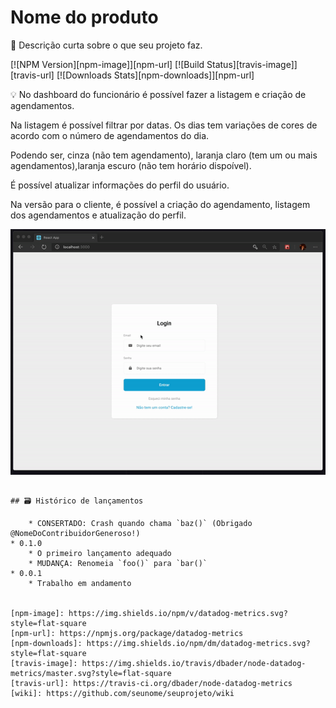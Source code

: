 # Nome do produto

📜 Descrição curta sobre o que seu projeto faz.

[![NPM Version][npm-image]][npm-url]
[![Build Status][travis-image]][travis-url]
[![Downloads Stats][npm-downloads]][npm-url]

💡 No dashboard do funcionário é possível fazer a listagem e criação de agendamentos.

Na listagem é possível filtrar por datas. Os dias tem variações de cores de acordo
com o número de agendamentos do dia.

Podendo ser, cinza (não tem agendamento), laranja claro (tem um ou mais agendamentos),laranja escuro (não tem horário dispoível).

É possível atualizar informações do perfil do usuário.

Na versão para o cliente, é possível a criação do agendamento, listagem dos agendamentos e atualização do perfil.

![](gif.gif)

```

## 🗃 Histórico de lançamentos

    * CONSERTADO: Crash quando chama `baz()` (Obrigado @NomeDoContribuidorGeneroso!)
* 0.1.0
    * O primeiro lançamento adequado
    * MUDANÇA: Renomeia `foo()` para `bar()`
* 0.0.1
    * Trabalho em andamento


[npm-image]: https://img.shields.io/npm/v/datadog-metrics.svg?style=flat-square
[npm-url]: https://npmjs.org/package/datadog-metrics
[npm-downloads]: https://img.shields.io/npm/dm/datadog-metrics.svg?style=flat-square
[travis-image]: https://img.shields.io/travis/dbader/node-datadog-metrics/master.svg?style=flat-square
[travis-url]: https://travis-ci.org/dbader/node-datadog-metrics
[wiki]: https://github.com/seunome/seuprojeto/wiki
```
